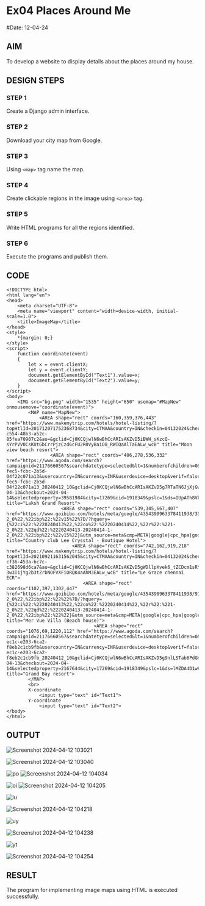 # Ex04 Places Around Me
#Date: 12-04-24
## AIM
To develop a website to display details about the places around my house.

## DESIGN STEPS

### STEP 1
Create a Django admin interface.

### STEP 2
Download your city map from Google.

### STEP 3
Using ```<map>``` tag name the map.

### STEP 4
Create clickable regions in the image using ```<area>``` tag.

### STEP 5
Write HTML programs for all the regions identified.

### STEP 6
Execute the programs and publish them.

## CODE
```
<!DOCTYPE html>
<html lang="en">
<head>
    <meta charset="UTF-8">
    <meta name="viewport" content="width=device-width, initial-scale=1.0">
    <title>ImageMap</title>
</head>
<style>
    *{margin: 0;}
</style>
<script>
    function coordinate(event)
    {
        let x = event.clientX;
        let y = event.clientY;
        document.getElementById("Text1").value=x;
        document.getElementById("Text2").value=y;
    }
</script>
<body>
    <IMG src="bg.png" width="1535" height="650" usemap="#MapNew" onmousemove="coordinate(event)">
        <MAP name="MapNew">
            <AREA shape="rect" coords="160,359,376,443" href="https://www.makemytrip.com/hotels/hotel-listing/?topHtlId=201712071752368734&city=CTMAA&country=IN&checkin=04132024&checkout=04142024&roomStayQualifier=2e0e&totalGuestCount=2&roomCount=1&cmp=googlehoteldfinder_DH_META_Paid_selected_IN_mapresults_201712071752368734&_uCurrency=INR&Campaign=20613919640&locusId=CTMAA&locusType=city&mtkeys=b1e79af8-c554-48b3-a52c-85fea70907c2&au=&gclid=Cj0KCQjwlN6wBhCcARIsAKZvD5iBWH_sKzcQ-sYrPVV0CsKUtGbCrrPjzCzd6cFU2R0VyBaiO8_RWIQaAlTaEALw_wcB" title="Moon view beach resort">
                <AREA shape="rect" coords="406,278,536,332" href="https://www.agoda.com/search?campaignid=21176660567&searchdatetype=selected&lt=1&numberofchildren=0&childages=&gsite=mapresults&partnercurrency=INR&roomid=655899473&pricetax=330.62&pricetotal=3085.76&rateplan=937fa546-fec5-fcbc-2b5d-04f22c071a13&usercountry=IN&currency=INR&userdevice=desktop&verif=false&audience_list=&mcid=332&booking_source=cpc&adtype=1&push_id=CgYIgJbnsAYSBgiAueywBhgBIKDy7xIqDBgBKggiAggBKgIIBA%3D%3D937fa546-fec5-fcbc-2b5d-04f22c071a13_20240412_10&gclid=Cj0KCQjwlN6wBhCcARIsAKZvD5g7RTaTN6JjXjGwhXTSIBNj2jEWvioBiR5E6ERoIoKHIBOLpYgYDhwaAkeBEALw_wcB&los=1&adults=2&rooms=1&checkin=2024-04-13&checkout=2024-04-14&selectedproperty=39581984&city=17269&cid=1918349&pslc=1&ds=IUpATh8VkRCiNnAT" title="Laksh Grand Resort">
                    <AREA shape="rect" coords="539,345,667,407" href="https://www.goibibo.com/hotels/meta/google/4354390963378411938/3540257811845764463/%7B%22ci%22:%2220240413%22,%22co%22:%2220240414%22,%22r%22:%221-2_0%22,%22ibp%22:%22v15%22%7D/?hquery={%22ci%22:%2220240413%22,%22co%22:%2220240414%22,%22r%22:%221-2_0%22,%22qd%22:%2220240413-20240414-1-2_0%22,%22ibp%22:%22v15%22}&utm_source=meta&cmp=META|google|cpc_hpa|googlehoteldfinder|Hotel_Price_Ads_3540257811845764463|META&utm_medium=cpc_hpa&utm_campaign=Hotel_Price_Ads_19905350044_3540257811845764463&vendor=gds&p=1636.40&c=INR&bookingSource=commissions&adType=1&gclid=Cj0KCQjwlN6wBhCcARIsAKZvD5iq5W5ntjSqfMfzNq0F0wSaCOn3dwkJw3Tig3aqE1EUBWPbvzKjAhcaArdQEALw_wcB" title="Country club Lee Crysstal - Boutique Hotel">
                        <AREA shape="rect" coords="742,162,919,218" href="https://www.makemytrip.com/hotels/hotel-listing/?topHtlId=202109211631562045&city=CTMAA&country=IN&checkin=04132024&checkout=04142024&roomStayQualifier=2e0e&totalGuestCount=2&roomCount=1&cmp=googlehoteldfinder_DH_META_Paid_selected_IN_mapresults_202109211631562045&_uCurrency=INR&Campaign=20607960138&locusId=CTMAA&locusType=city&mtkeys=3ea0338e-cf36-453a-bc7c-c382698d6ca7&au=&gclid=Cj0KCQjwlN6wBhCcARIsAKZvD5gWDllpXvek6_tZCDcm1sRYgZE-3w3I1jYg2b3tZrbNOFVXFiORQK4aAhM3EALw_wcB" title="Le Grace chennai ECR">
                            <AREA shape="rect" coords="1102,397,1302,447" href="https://www.goibibo.com/hotels/meta/google/4354390963378411938/9148435948091139586/%7B%22ci%22:%2220240413%22,%22co%22:%2220240414%22,%22r%22:%221-2_0%22,%22ibp%22:%22%22%7D/?hquery={%22ci%22:%2220240413%22,%22co%22:%2220240414%22,%22r%22:%221-2_0%22,%22qd%22:%2220240413-20240414-1-2_0%22,%22ibp%22:%22%22}&utm_source=meta&cmp=META|google|cpc_hpa|googlehoteldfinder|Hotel_Price_Ads_9148435948091139586|META&utm_medium=cpc_hpa&utm_campaign=Hotel_Price_Ads_19905408880_9148435948091139586&vendor=&p=21186.90&c=INR&bookingSource=commissions&adType=1&gclid=Cj0KCQjwlN6wBhCcARIsAKZvD5iVKB2gnAmkqssixOUUTLRI5VUHnbzeIEoIB9OKpfHmnlCtRsgHHs4aApKbEALw_wcB" title="Mer Vue Villa (Beach house)">
                                <AREA shape="rect" coords="1076,69,1220,112" href="https://www.agoda.com/search?campaignid=21176660567&searchdatetype=selected&lt=1&numberofchildren=0&childages=&gsite=mapresults&partnercurrency=INR&roomid=565105220&pricetax=183.60&pricetotal=1713.60&rateplan=85baaefd-ec1c-e203-6ca2-f8eb2c1cb9fb&usercountry=IN&currency=INR&userdevice=desktop&verif=false&audience_list=&mcid=332&booking_source=cpc&adtype=1&push_id=CgYIgJbnsAYSBgiAueywBhgBINymhAEqDBgBKggiAggBKgIIBA%3D%3D85baaefd-ec1c-e203-6ca2-f8eb2c1cb9fb_20240412_10&gclid=Cj0KCQjwlN6wBhCcARIsAKZvD5g9nlLSTab6PdGHzDlDE_O3sPX4chFt2OcJ6MSwmuQdiKuXjwJ9wcwaAkkYEALw_wcB&los=1&adults=2&rooms=1&checkin=2024-04-13&checkout=2024-04-14&selectedproperty=2167644&city=17269&cid=1918349&pslc=1&ds=lMZDA4D1wPuieZNR" title="Grand Bay resort">
        </MAP>
        <br>
        X-coordinate
            <input type="text" id="Text1">
        Y-coordinate 
            <input type="text" id="Text2">
</body>
</html>
```

## OUTPUT

![Screenshot 2024-04-12 103021](https://github.com/selvasachein/NearMe/assets/130027697/fef756f9-df18-4b13-a19d-75d1dfaf613b)


![Screenshot 2024-04-12 103040](https://github.com/selvasachein/NearMe/assets/130027697/712588a0-8e35-4040-ae63-a71ee75d2354)

![po](https://github.com/selvasachein/NearMe/assets/130027697/b9bdee86-567a-4b37-bea5-dd2a8fb833b8)
![Screenshot 2024-04-12 104034](https://github.com/selvasachein/NearMe/assets/130027697/fd06f4be-61e3-4bc3-8365-44e95f6d045b)

![oi](https://github.com/selvasachein/NearMe/assets/130027697/d9bb70b4-4e20-48bb-8e28-1753ead8aa76)
![Screenshot 2024-04-12 104205](https://github.com/selvasachein/NearMe/assets/130027697/42a70b64-09c7-4075-a17a-d555eeef40f3)

![iu](https://github.com/selvasachein/NearMe/assets/130027697/ce0d8aa0-619f-4afd-b654-aad4277d0c9f)

![Screenshot 2024-04-12 104218](https://github.com/selvasachein/NearMe/assets/130027697/c6f6cc9d-41a9-438b-84d1-fa2973baf5e4)

![uy](https://github.com/selvasachein/NearMe/assets/130027697/73e5aa41-de6f-4d45-9ffa-904518a78068)

![Screenshot 2024-04-12 104238](https://github.com/selvasachein/NearMe/assets/130027697/5823b27d-ea67-40fd-8bae-14d74b20cc1a)

![yt](https://github.com/selvasachein/NearMe/assets/130027697/1acd3abf-347b-44b6-a830-dde36048874f)

![Screenshot 2024-04-12 104254](https://github.com/selvasachein/NearMe/assets/130027697/0390ea86-f0b1-4701-91da-dafcce6a469c)


## RESULT
The program for implementing image maps using HTML is executed successfully.
